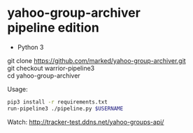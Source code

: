 yahoo-group-archiver  
pipeline edition
====================

* Python 3

git clone https://github.com/marked/yahoo-group-archiver.git  
git checkout warrior-pipeline3  
cd yahoo-group-archiver  

Usage:
```bash
pip3 install -r requirements.txt
run-pipeline3 ./pipeline.py $USERNAME
```

Watch:
http://tracker-test.ddns.net/yahoo-groups-api/
